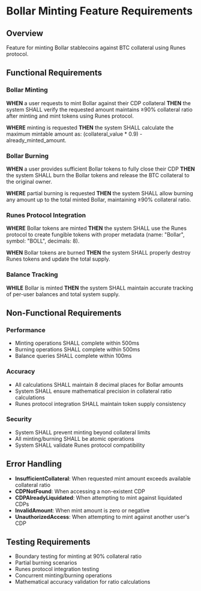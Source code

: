 # Bollar Minting Feature Requirements

## Overview
Feature for minting Bollar stablecoins against BTC collateral using Runes protocol.

## Functional Requirements

### Bollar Minting
**WHEN** a user requests to mint Bollar against their CDP collateral **THEN** the system SHALL verify the requested amount maintains ≥90% collateral ratio after minting and mint tokens using Runes protocol.

**WHERE** minting is requested **THEN** the system SHALL calculate the maximum mintable amount as: (collateral_value * 0.9) - already_minted_amount.

### Bollar Burning
**WHEN** a user provides sufficient Bollar tokens to fully close their CDP **THEN** the system SHALL burn the Bollar tokens and release the BTC collateral to the original owner.

**WHERE** partial burning is requested **THEN** the system SHALL allow burning any amount up to the total minted Bollar, maintaining ≥90% collateral ratio.

### Runes Protocol Integration
**WHERE** Bollar tokens are minted **THEN** the system SHALL use the Runes protocol to create fungible tokens with proper metadata (name: "Bollar", symbol: "BOLL", decimals: 8).

**WHEN** Bollar tokens are burned **THEN** the system SHALL properly destroy Runes tokens and update the total supply.

### Balance Tracking
**WHILE** Bollar is minted **THEN** the system SHALL maintain accurate tracking of per-user balances and total system supply.

## Non-Functional Requirements

### Performance
- Minting operations SHALL complete within 500ms
- Burning operations SHALL complete within 500ms
- Balance queries SHALL complete within 100ms

### Accuracy
- All calculations SHALL maintain 8 decimal places for Bollar amounts
- System SHALL ensure mathematical precision in collateral ratio calculations
- Runes protocol integration SHALL maintain token supply consistency

### Security
- System SHALL prevent minting beyond collateral limits
- All minting/burning SHALL be atomic operations
- System SHALL validate Runes protocol compatibility

## Error Handling
- **InsufficientCollateral**: When requested mint amount exceeds available collateral ratio
- **CDPNotFound**: When accessing a non-existent CDP
- **CDPAlreadyLiquidated**: When attempting to mint against liquidated CDPs
- **InvalidAmount**: When mint amount is zero or negative
- **UnauthorizedAccess**: When attempting to mint against another user's CDP

## Testing Requirements
- Boundary testing for minting at 90% collateral ratio
- Partial burning scenarios
- Runes protocol integration testing
- Concurrent minting/burning operations
- Mathematical accuracy validation for ratio calculations